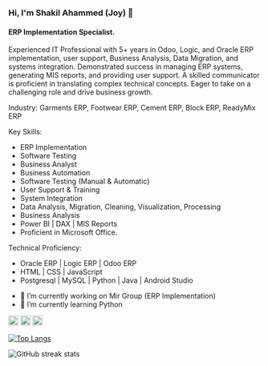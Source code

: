 ### Hi, I'm Shakil Ahammed (Joy) 👋

#### ERP Implementation Specialist.

Experienced IT Professional with 5+ years in Odoo, Logic, and Oracle ERP implementation, user support, Business Analysis, Data Migration, and systems integration. Demonstrated success in managing ERP systems, generating MIS reports, and providing user support. A skilled communicator is proficient in translating complex technical concepts. Eager to take on a challenging role and drive business growth.

Industry:
Garments ERP, Footwear ERP, Cement ERP, Block ERP, ReadyMix ERP

Key Skills:
* ERP Implementation
* Software Testing
* Business Analyst
* Business Automation
* Software Testing (Manual & Automatic)
* User Support & Training
* System Integration 
* Data Analysis, Migration, Cleaning, Visualization, Processing
* Business Analysis
* Power BI | DAX | MIS Reports
* Proficient in Microsoft Office. 

Technical Proficiency:
* Oracle ERP | Logic ERP | Odoo ERP
* HTML | CSS | JavaScript
* Postgresql | MySQL | Python | Java | Android Studio

- 🔭 I’m currently working on Mir Group (ERP Implementation) 
- 🌱 I’m currently learning Python 


[<img src='https://cdn.jsdelivr.net/npm/simple-icons@3.0.1/icons/github.svg' alt='github' height='20'>](https://github.com/saj0cse)  [<img src='https://cdn.jsdelivr.net/npm/simple-icons@3.0.1/icons/linkedin.svg' alt='linkedin' height='20'>](https://www.linkedin.com/in/saj0cse/)  [<img src='https://cdn.jsdelivr.net/npm/simple-icons@3.0.1/icons/facebook.svg' alt='facebook' height='20'>](https://www.facebook.com/saj0cse)  

[![Top Langs](https://github-readme-stats.vercel.app/api/top-langs/?username=saj0cse)](https://github.com/anuraghazra/github-readme-stats)

![GitHub streak stats](https://streak-stats.demolab.com/?user=saj0cse)  


